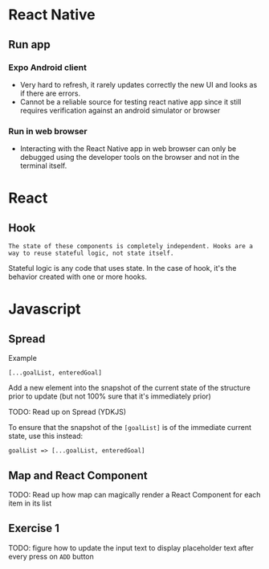 # React Native

## Run app

### Expo Android client

- Very hard to refresh, it rarely updates correctly the new UI and looks as if there are errors.
- Cannot be a reliable source for testing react native app since it still requires verification against an android simulator or browser

### Run in web browser

- Interacting with the React Native app in web browser can only be debugged using the developer tools on the browser and not in the terminal itself.

# React

## Hook

```
The state of these components is completely independent. Hooks are a way to reuse stateful logic, not state itself.
```

Stateful logic is any code that uses state. In the case of hook, it's the behavior created with one or more hooks.

# Javascript

## Spread

Example
```JS
[...goalList, enteredGoal]
```
Add a new element into the snapshot of the current state of the structure prior to update (but not 100% sure that it's immediately prior)

TODO: Read up on Spread (YDKJS)

To ensure that the snapshot of the ```[goalList]``` is of the immediate current state, use this instead:

```JS
goalList => [...goalList, enteredGoal]
```

## Map and React Component

TODO: Read up how map can magically render a React Component for each item in its list

## Exercise 1

TODO: figure how to update the input text to display placeholder text after every press on ```ADD``` button